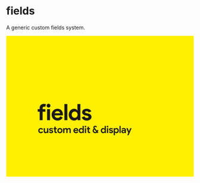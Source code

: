 # fields

A generic custom fields system.

![cover image](https://raw.githubusercontent.com/antibrand/fields/master/cover.jpg)
